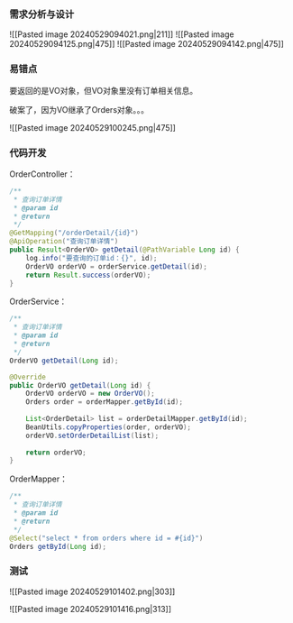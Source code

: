 ### 需求分析与设计

![[Pasted image 20240529094021.png|211]]
![[Pasted image 20240529094125.png|475]]
![[Pasted image 20240529094142.png|475]]
### 易错点

要返回的是VO对象，但VO对象里没有订单相关信息。

破案了，因为VO继承了Orders对象。。。

![[Pasted image 20240529100245.png|475]]
### 代码开发

OrderController：

```java
/**  
 * 查询订单详情  
 * @param id  
 * @return  
 */  
@GetMapping("/orderDetail/{id}")  
@ApiOperation("查询订单详情")  
public Result<OrderVO> getDetail(@PathVariable Long id) {  
    log.info("要查询的订单id：{}", id);  
    OrderVO orderVO = orderService.getDetail(id);  
    return Result.success(orderVO);  
}
```

OrderService：

```java
/**  
 * 查询订单详情  
 * @param id  
 * @return  
 */  
OrderVO getDetail(Long id);
```

```java
@Override  
public OrderVO getDetail(Long id) {  
    OrderVO orderVO = new OrderVO();  
    Orders order = orderMapper.getById(id);  
  
    List<OrderDetail> list = orderDetailMapper.getById(id);  
    BeanUtils.copyProperties(order, orderVO);  
    orderVO.setOrderDetailList(list);  
  
    return orderVO;  
}
```

OrderMapper：

```java
/**  
 * 查询订单详情  
 * @param id  
 * @return  
 */  
@Select("select * from orders where id = #{id}")  
Orders getById(Long id);
```

### 测试

![[Pasted image 20240529101402.png|303]]

![[Pasted image 20240529101416.png|313]]